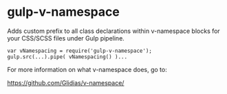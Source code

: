 # gulp-v-namespace
Adds custom prefix to all class declarations within v-namespace blocks for your CSS/SCSS files under Gulp pipeline.

    var vNamespacing = require('gulp-v-namespace');
    gulp.src(...).pipe( vNamespacing() )...

For more information on what v-namespace does, go to:

https://github.com/Glidias/v-namespace/
